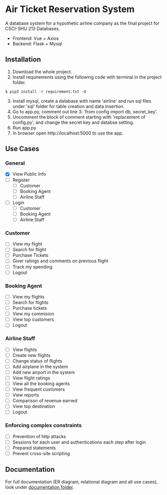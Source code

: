 # Air Ticket Reservation System 
A database system for a hypothetic airline company as the final project for CSCI-SHU 213 Databases.
* Frontend: Vue + Axios
* Backend: Flask + Mysql

## Installation
1. Download the whole project.
2. Install requirements using the following code with terminal in the project folder.
```
$ pip3 install -r requirement.txt -U
```
3. Install mysql, create a database with name 'airline' and run sql files under 'sql' folder for table creation and data insertion.
4. Go to app.py, comment out line 3: 'from config import db, secret_key'.
5. Uncomment the block of comment starting with 'replacement of config.py', and change the secret key and databse setting.
6. Run app.py
7. In browser open http://localhost:5000 to use the app.

## Use Cases
### General
- [x] View Public Info
- [ ] Register
  - [ ] Customer
  - [ ] Booking Agent
  - [ ] Airline Staff

- [ ] Login
  - [ ] Customer
  - [ ] Booking Agent
  - [ ] Airline Staff
### Customer
- [ ] View my flight
- [ ] Search for flight
- [ ] Purchase Tickets
- [ ] Giver ratings and comments on previous flight
- [ ] Track my spending
- [ ] Logout
### Booking Agent
- [ ] View my flights
- [ ] Search for flights
- [ ] Purchase tickets
- [ ] View my commision
- [ ] View top customers
- [ ] Logout
### Airline Staff
- [ ] View flights
- [ ] Create new flights
- [ ] Change status of flights
- [ ] Add airplane in the system
- [ ] Add new airport in the system
- [ ] View flight ratings
- [ ] View all the booking agents
- [ ] View frequent customers
- [ ] View reports
- [ ] Comparison of revenue earned
- [ ] View top destination
- [ ] Logout
### Enforcing complex constraints
- [ ] Prevention of http attacks
- [ ] Sessions for each user and authentications each step after login
- [ ] Prepared statements
- [ ] Prevent cross-site scripting

## Documentation
For full documentation (ER diagram, relational diagram and all use cases), look under [documentation folder](/documentation).
